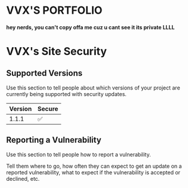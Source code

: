# VVX'S PORTFOLIO

#### hey nerds, you can't copy offa me cuz u cant see it its private LLLL




# VVX's Site Security 

## Supported Versions

Use this section to tell people about which versions of your project are
currently being supported with security updates.

| Version | Secure             |
| ------- | ------------------ |
| 1.1.1   | :white_check_mark: |

## Reporting a Vulnerability

Use this section to tell people how to report a vulnerability.

Tell them where to go, how often they can expect to get an update on a
reported vulnerability, what to expect if the vulnerability is accepted or
declined, etc.
